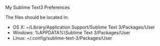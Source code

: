 My Sublime Text3 Preferences

The files should be located in:

- OS X: ~/Library/Application Support/Sublime Text 3/Packages/User
- Windows: %APPDATA%\Sublime Text 3/Packages/User
- Linux: ~/.config/sublime-text-3/Packages/User



